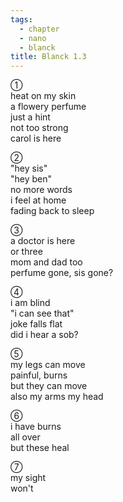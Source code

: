 ```yaml
---
tags:
  - chapter
  - nano
  - blanck
title: Blanck 1.3
---
```


①  
heat on my skin  
a flowery perfume  
just a hint  
not too strong  
carol is here  

②  
"hey sis"  
"hey ben"  
no more words  
i feel at home  
fading back to sleep  

③  
a doctor is here  
or three  
mom and dad too  
perfume gone, sis gone?  

④  
i am blind  
"i can see that"  
joke falls flat  
did i hear a sob?  

⑤  
my legs can move  
painful, burns  
but they can move  
also my arms my head  

⑥  
i have burns  
all over  
but these heal  

⑦  
my sight  
won't  
